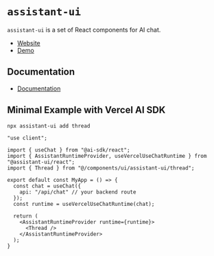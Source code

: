 # `assistant-ui`

`assistant-ui` is a set of React components for AI chat.

- [Website](https://assistant-ui.com/)
- [Demo](https://assistant-ui-rsc-example.vercel.app/)

## Documentation

- [Documentation](https://www.assistant-ui.com/docs/getting-started)

## Minimal Example with Vercel AI SDK

```sh
npx assistant-ui add thread
```

```tsx
"use client";

import { useChat } from "@ai-sdk/react";
import { AssistantRuntimeProvider, useVercelUseChatRuntime } from "@assistant-ui/react";
import { Thread } from "@/components/ui/assistant-ui/thread";

export default const MyApp = () => {
  const chat = useChat({ 
    api: "/api/chat" // your backend route
  });
  const runtime = useVercelUseChatRuntime(chat);

  return (
    <AssistantRuntimeProvider runtime={runtime}>
      <Thread />
    </AssistantRuntimeProvider>
  );
}
```